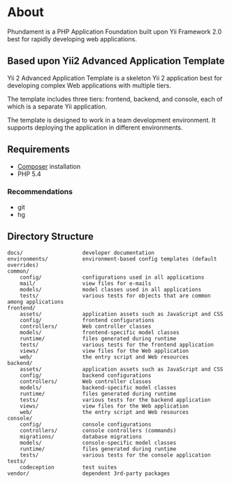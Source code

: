 About
=====

Phundament is a PHP Application Foundation built upon Yii Framework 2.0 best for rapidly developing web
applications.

Based upon Yii2 Advanced Application Template
---------------------------------------------

Yii 2 Advanced Application Template is a skeleton Yii 2 application best for
developing complex Web applications with multiple tiers.

The template includes three tiers: frontend, backend, and console, each of which
is a separate Yii application.

The template is designed to work in a team development environment. It supports
deploying the application in different environments.


Requirements
------------

- [Composer](http://getcomposer.org/doc/00-intro.md#installation-nix) installation
- PHP 5.4

### Recommendations

- git
- hg

Directory Structure
-------------------

```
docs/                   developer documentation
environments/           environment-based config templates (default overrides)
common/
    config/             configurations used in all applications
    mail/               view files for e-mails
    models/             model classes used in all applications
    tests/              various tests for objects that are common among applications
frontend/
    assets/             application assets such as JavaScript and CSS
    config/             frontend configurations
    controllers/        Web controller classes
    models/             frontend-specific model classes
    runtime/            files generated during runtime
    tests/              various tests for the frontend application
    views/              view files for the Web application
    web/                the entry script and Web resources
backend/
    assets/             application assets such as JavaScript and CSS
    config/             backend configurations
    controllers/        Web controller classes
    models/             backend-specific model classes
    runtime/            files generated during runtime
    tests/              various tests for the backend application
    views/              view files for the Web application
    web/                the entry script and Web resources
console/
    config/             console configurations
    controllers/        console controllers (commands)
    migrations/         database migrations
    models/             console-specific model classes
    runtime/            files generated during runtime
    tests/              various tests for the console application
tests/
    codeception         test suites
vendor/                 dependent 3rd-party packages
```

